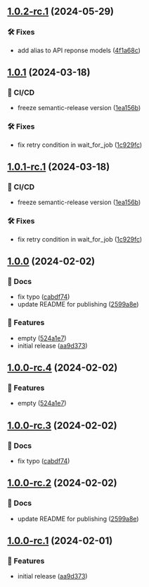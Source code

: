 ## [1.0.2-rc.1](https://github.com/ethiack/job-manager/compare/1.0.1...1.0.2-rc.1) (2024-05-29)


### 🛠 Fixes

* add alias to API reponse models ([4f1a68c](https://github.com/ethiack/job-manager/commit/4f1a68c8e5f3f90ed3208fc2c64a9a38072ec99d))

## [1.0.1](https://github.com/ethiack/job-manager/compare/1.0.0...1.0.1) (2024-03-18)


### 🦊 CI/CD

* freeze semantic-release version ([1ea156b](https://github.com/ethiack/job-manager/commit/1ea156b0538a5954e896774120b1f54da261766c))


### 🛠 Fixes

* fix retry condition in wait_for_job ([1c929fc](https://github.com/ethiack/job-manager/commit/1c929fcd6e665917e3a79dbeb329bb0d3a80fde3))

## [1.0.1-rc.1](https://github.com/ethiack/job-manager/compare/1.0.0...1.0.1-rc.1) (2024-03-18)


### 🦊 CI/CD

* freeze semantic-release version ([1ea156b](https://github.com/ethiack/job-manager/commit/1ea156b0538a5954e896774120b1f54da261766c))


### 🛠 Fixes

* fix retry condition in wait_for_job ([1c929fc](https://github.com/ethiack/job-manager/commit/1c929fcd6e665917e3a79dbeb329bb0d3a80fde3))

## [1.0.0](https://github.com/ethiack/job-manager/compare/...1.0.0) (2024-02-02)


### 📔 Docs

* fix typo ([cabdf74](https://github.com/ethiack/job-manager/commit/cabdf74c0060acaa01028977b63af68853ffb8c5))
* update README for publishing ([2599a8e](https://github.com/ethiack/job-manager/commit/2599a8e2775a6516a421681bdb87b886ca625074))


### 🚀 Features

* empty ([524a1e7](https://github.com/ethiack/job-manager/commit/524a1e72323906815d0f91b4eea4f539e80fc416))
* initial release ([aa9d373](https://github.com/ethiack/job-manager/commit/aa9d373f27870aa5d42d1784635b942498a8b31d))

## [1.0.0-rc.4](https://github.com/ethiack/job-manager/compare/1.0.0-rc.3...1.0.0-rc.4) (2024-02-02)


### 🚀 Features

* empty ([524a1e7](https://github.com/ethiack/job-manager/commit/524a1e72323906815d0f91b4eea4f539e80fc416))

## [1.0.0-rc.3](https://github.com/ethiack/job-manager/compare/1.0.0-rc.2...1.0.0-rc.3) (2024-02-02)


### 📔 Docs

* fix typo ([cabdf74](https://github.com/ethiack/job-manager/commit/cabdf74c0060acaa01028977b63af68853ffb8c5))

## [1.0.0-rc.2](https://github.com/ethiack/job-manager/compare/1.0.0-rc.1...1.0.0-rc.2) (2024-02-02)


### 📔 Docs

* update README for publishing ([2599a8e](https://github.com/ethiack/job-manager/commit/2599a8e2775a6516a421681bdb87b886ca625074))

## [1.0.0-rc.1](https://github.com/ethiack/job-manager/compare/...1.0.0-rc.1) (2024-02-01)


### 🚀 Features

* initial release ([aa9d373](https://github.com/ethiack/job-manager/commit/aa9d373f27870aa5d42d1784635b942498a8b31d))
